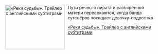 <!--2025-08-17 08:00:19-->
<div class="yb">
  <div class="rss kino_kino"><a href="https://www.kino-teatr.ru/video/52191/" title="«Реки судьбы». Трейлер с английскими субтитрами"><img src="https://www.kino-teatr.ru/video/1/9/52191/poster.jpg" width="196" height="147" align="left" hspace="5" style="margin: 0px 10px 0px 5px" alt="«Реки судьбы». Трейлер с английскими субтитрами"/></a>Пути речного пирата и разъярённой матери пересекаются, когда банда сутенёров похищает девочку-подростка <p class="titl"><a href="https://www.kino-teatr.ru/video/52191/">«Реки судьбы». Трейлер с английскими субтитрами</a></p></div>
</div>
